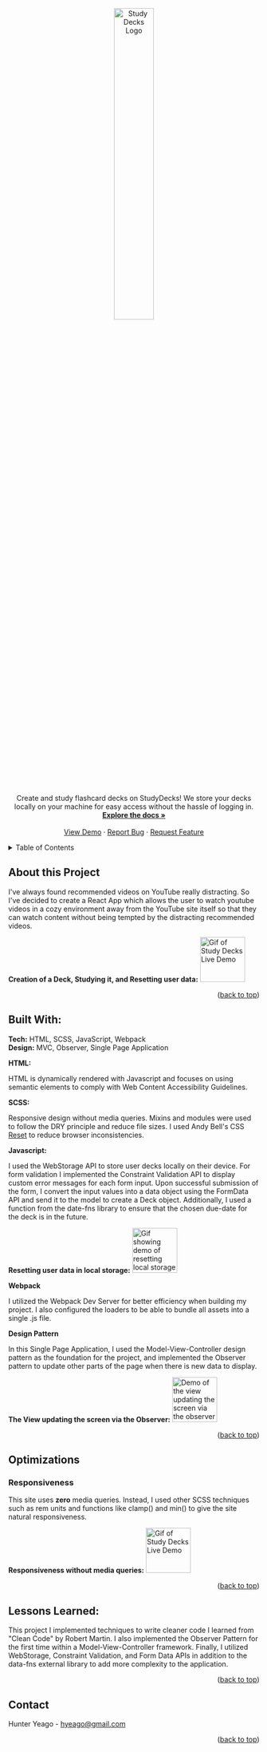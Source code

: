 <div align="center">
<a name="readme-top" height="0"></a>
  <a href="https://github.com/hyradar/https://simple-video-app-65c11037cb08.herokuapp.com/">
    <img src="https://github.com/hyradar/CozyVideoCorner/blob/main/ReadMeImages/tanmagpie.png" alt="Study Decks Logo" width="40%" height="40%">
  </a>

  <p align="center">
    Create and study flashcard decks on StudyDecks! We store your decks locally on your machine for easy access without the hassle of logging in.
    <br />
    <a href="https://github.com/hyradar/Cozy-Video-Corner"><strong>Explore the docs »</strong></a>
    <br />
    <br />
    <a href="https://simple-video-app-65c11037cb08.herokuapp.com/">View Demo</a>
    ·
    <a href="https://github.com/hyradar/Cozy-Video-Corner/issues">Report Bug</a>
    ·
    <a href="https://github.com/hyradar/Cozy-Video-Corner/issues">Request Feature</a>
  </p>
</div>

<!-- Table of Contents -->
<details>
  <summary>Table of Contents</summary>
  <ol>
    <li>
      <a href="#about-the-project">About The Project</a>
      <ul>
        <li><a href="#built-with">Built With</a></li>
      </ul>
    </li>
    <li><a href="#optimizations">Optimizations</a></li>
    <li><a href="#lessons-learned">Lessons Learned</a></li>
    <li><a href="#contact">Contact</a></li>
      </ul>
    </li>
  </ol>
</details>

## About this Project

I've always found recommended videos on YouTube really distracting. So I've decided to create a React App which allows the user to watch youtube videos in a cozy environment away from the YouTube site itself so that they can watch content without being tempted by the distracting recommended videos.

**Creation of a Deck, Studying it, and Resetting user data:**
  <img src="https://github.com/hyradar/Cozy-Video-Corner/blob/main/ReadMeImages/searchingvids.gif" alt="Gif of Study Decks Live Demo" width="90vw"/>

<p align="right">(<a href="#readme-top">back to top</a>)</p>

## Built With:

**Tech:** HTML, SCSS, JavaScript, Webpack
<br>
**Design:** MVC, Observer, Single Page Application

**HTML:**

HTML is dynamically rendered with Javascript and focuses on using semantic elements to comply with Web Content Accessibility Guidelines.

**SCSS:** 

Responsive design without media queries. Mixins and modules were used to follow the DRY principle and reduce file sizes. I used Andy Bell's CSS [Reset](https://andy-bell.co.uk/a-modern-css-reset/) to reduce browser inconsistencies.

**Javascript:** 

I used the WebStorage API to store user decks locally on their device. For form validation I  implemented the Constraint Validation API to display custom error messages for each form input. Upon successful submission of the form, I convert the input values into a data object using the FormData API and send it to the model to create a Deck object. Additionally, I used a function from the date-fns library to ensure that the chosen due-date for the deck is in the future.

**Resetting user data in local storage:**
  <img src="https://github.com/hyradar/StudyDecks/blob/main/ReadMeImages/resetingdata.gif" alt="Gif showing demo of resetting local storage" width="90vw"/>

**Webpack**

I utilized the Webpack Dev Server for better efficiency when building my project. I also configured the loaders to be able to bundle all assets into a single .js file.

**Design Pattern**

In this Single Page Application, I used the Model-View-Controller design pattern as the foundation for the project, and implemented the Observer pattern to update other parts of the page when there is new data to display.

**The View updating the screen via the Observer:**
  <img src="https://github.com/hyradar/StudyDecks/blob/main/ReadMeImages/addingdeck.gif" alt="Demo of the view updating the screen via the observer pattern" width="90vw"/>
<p align="right">(<a href="#readme-top">back to top</a>)</p>

## Optimizations

### Responsiveness

This site uses **zero** media queries. Instead, I used other SCSS techniques such as rem units and functions like clamp() and min() to give the site natural responsiveness.

**Responsiveness without media queries:**
<img src="https://github.com/hyradar/StudyDecks/blob/main/ReadMeImages/studydecksreponsivedesign.gif" alt="Gif of Study Decks Live Demo" width="90vw"/>

<p align="right">(<a href="#readme-top">back to top</a>)</p>

## Lessons Learned:

This project I implemented techniques to write cleaner code I learned from "Clean Code" by Robert Martin. I also implemented the Observer Pattern for the first time within a Model-View-Controller framework. Finally, I utilized WebStorage, Constraint Validation, and Form Data APIs in addition to the data-fns external library to add more complexity to the application.

<p align="right">(<a href="#readme-top">back to top</a>)</p>

## Contact
Hunter Yeago - hyeago@gmail.com

<p align="right">(<a href="#readme-top">back to top</a>)</p>